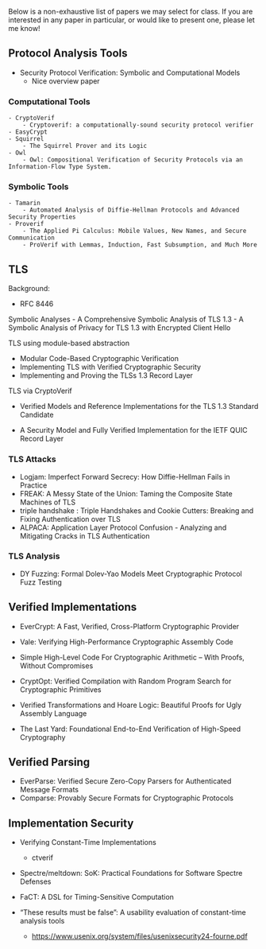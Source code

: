 Below is a non-exhaustive list of papers we may select for class. If you are interested in any paper in particular, 
or would like to present one, please let me know! 


## Protocol Analysis Tools

- Security Protocol Verification: Symbolic and Computational Models
    - Nice overview paper

### Computational Tools
    - CryptoVerif
        - Cryptoverif: a computationally-sound security protocol verifier
    - EasyCrypt
    - Squirrel
        - The Squirrel Prover and its Logic
    - Owl
        - Owl: Compositional Verification of Security Protocols via an Information-Flow Type System.
  
### Symbolic Tools
    - Tamarin
        - Automated Analysis of Diffie-Hellman Protocols and Advanced Security Properties
    - Proverif
        - The Applied Pi Calculus: Mobile Values, New Names, and Secure Communication
        - ProVerif with Lemmas, Induction, Fast Subsumption, and Much More


## TLS

Background:
- RFC 8446

Symbolic Analyses
    - A Comprehensive Symbolic Analysis of TLS 1.3
    - A Symbolic Analysis of Privacy for TLS 1.3 with Encrypted Client Hello

TLS using module-based abstraction
- Modular Code-Based Cryptographic Verification
- Implementing TLS with Verified Cryptographic Security
- Implementing and Proving the TLSs 1.3 Record Layer

TLS via CryptoVerif
- Verified Models and Reference Implementations for the TLS 1.3 Standard Candidate

- A Security Model and Fully Verified Implementation for the IETF QUIC Record Layer

### TLS Attacks

- Logjam:  Imperfect Forward Secrecy: How Diffie-Hellman Fails in Practice
- FREAK: A Messy State of the Union: Taming the Composite State Machines of TLS
- triple handshake : Triple Handshakes and Cookie Cutters: Breaking and Fixing Authentication over TLS
- ALPACA: Application Layer Protocol Confusion - Analyzing and Mitigating Cracks in TLS Authentication

### TLS Analysis

- DY Fuzzing: Formal Dolev-Yao Models Meet Cryptographic Protocol Fuzz Testing


## Verified Implementations 

- EverCrypt: A Fast, Verified, Cross-Platform Cryptographic Provider
- Vale: Verifying High-Performance Cryptographic Assembly Code

- Simple High-Level Code For Cryptographic Arithmetic – With Proofs, Without Compromises
- CryptOpt: Verified Compilation with Random Program Search for Cryptographic Primitives

- Verified Transformations and Hoare Logic: Beautiful Proofs for Ugly Assembly Language

- The Last Yard: Foundational End-to-End Verification of High-Speed Cryptography


## Verified Parsing

- EverParse: Verified Secure Zero-Copy Parsers for Authenticated Message Formats
- Comparse: Provably Secure Formats for Cryptographic Protocols

## Implementation Security

- Verifying Constant-Time Implementations
    - ctverif
- Spectre/meltdown: SoK: Practical Foundations for Software Spectre Defenses
- FaCT: A DSL for Timing-Sensitive Computation

- “These results must be false”: A usability evaluation of constant-time analysis tools
  - https://www.usenix.org/system/files/usenixsecurity24-fourne.pdf
